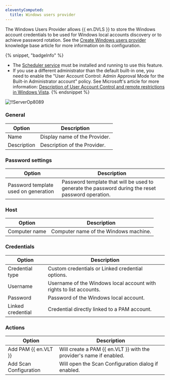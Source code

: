 ```yaml
---
eleventyComputed:
  title: Windows users provider
---
```

The Windows Users Provider allows {{ en.DVLS }} to store the Windows account credentials to be used for Windows local accounts discovery or to achieve password rotation. See the [Create Windows users provider](/server/kb/how-to-articles/create-windows-users-provider/) knowledge base article for more information on its configuration.

{% snippet, "badgeInfo" %}
* The [Scheduler service](/server/kb/knowledge-base/scheduler-service-general-information/) must be installed and running to use this feature.
* If you use a different administrator than the default built-in one, you need to enable the "User Account Control: Admin Approval Mode for the Built-in Administrator account" policy. See Microsoft's article for more information: [Description of User Account Control and remote restrictions in Windows Vista](https://learn.microsoft.com/en-us/troubleshoot/windows-server/windows-security/user-account-control-and-remote-restriction).
{% endsnippet %}

![!!ServerOp8089](https://cdnweb.devolutions.net/docs/docs_en_server_ServerOp8089.png)

### General
| Option      | Description                  |
|-------------|------------------------------|
| Name        | Display name of the Provider.|
| Description | Description of the Provider. |

### Password settings
| Option                              | Description                                                                                        |
|-------------------------------------|----------------------------------------------------------------------------------------------------|
| Password template used on generation| Password template that will be used to generate the password during the reset password operation.  |

### Host
| Option        | Description                             |
|---------------|-----------------------------------------|
| Computer name | Computer name of the Windows machine.   |

### Credentials
| Option   | Description                                                        |
|----------|--------------------------------------------------------------------|
| Credential type | Custom credentials or Linked credential options.            | 
| Username | Username of the Windows local account with rights to list accounts.|
| Password | Password of the Windows local account.                             |
| Linked credential | Credential directly linked to a PAM account.              |                        

### Actions
| Option                | Description                                                         |
|-----------------------|---------------------------------------------------------------------|
| Add PAM {{ en.VLT }}  | Will create a PAM {{ en.VLT }} with the provider's name if enabled. |
| Add Scan Configuration| Will open the Scan Configuration dialog if enabled.                 |
